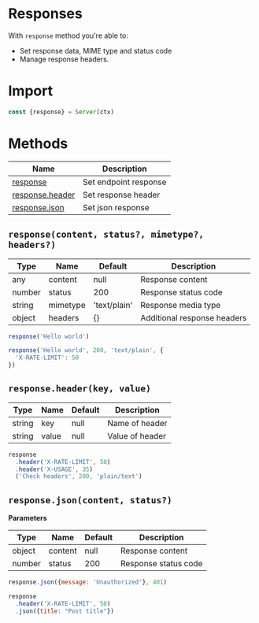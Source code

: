 # Responses

With `response` method you're able to:

- Set response data, MIME type and status code
- Manage response headers.

# Import

```js
const {response} = Server(ctx)
```

# Methods

| Name                                                 | Description           |
| ---------------------------------------------------- | --------------------- |
| [response](#responsecontent-status-mimetype-headers) | Set endpoint response |
| [response.header](#responseheaderkey-value)          | Set response header   |
| [response.json](#responsejsoncontent-status)         | Set json response     |


## `response(content, status?, mimetype?, headers?)`

| Type   | Name     | Default      | Description                 |
| ------ | -------- | ------------ | --------------------------- |
| any    | content  | null         | Response content            |
| number | status   | 200          | Response status code        |
| string | mimetype | 'text/plain' | Response media type         |
| object | headers  | {}           | Additional response headers |


```js
response('Hello world')

response('Hello world', 200, 'text/plain', {
  'X-RATE-LIMIT': 50
})
```

## `response.header(key, value)`

| Type   | Name  | Default | Description     |
| ------ | ----- | ------- | --------------- |
| string | key   | null    | Name of header  |
| string | value | null    | Value of header |

```js
response
  .header('X-RATE-LIMIT', 50)
  .header('X-USAGE', 35)
  ('Check headers', 200, 'plain/text')
```

## `response.json(content, status?)`

**Parameters**

| Type   | Name    | Default | Description          |
| ------ | ------- | ------- | -------------------- |
| object | content | null    | Response content     |
| number | status  | 200     | Response status code |

```js
response.json({message: 'Unauthorized'}, 401)

response
  .header('X-RATE-LIMIT', 50)
  .json({title: "Post title"})
```
